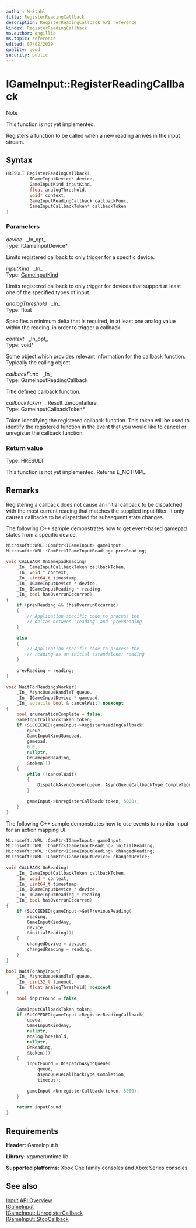 ```yaml
---
author: M-Stahl
title: RegisterReadingCallback
description: RegisterReadingCallback API reference
kindex: RegisterReadingCallback
ms.author: angillie
ms.topic: reference
edited: 07/02/2019
quality: good
security: public
---
```


# IGameInput::RegisterReadingCallback  
> [!NOTE]
> This function is not yet implemented.

Registers a function to be called when a new reading arrives in the input stream.  

## Syntax  
  
```cpp
HRESULT RegisterReadingCallback(  
         IGameInputDevice* device,  
         GameInputKind inputKind,  
         float analogThreshold,  
         void* context,  
         GameInputReadingCallback callbackFunc,  
         GameInputCallbackToken* callbackToken  
)  
```  
  
### Parameters  
  
*device* &nbsp;&nbsp;\_In\_opt\_  
Type: IGameInputDevice*  


Limits registered callback to only trigger for a specific device.  

 
*inputKind* &nbsp;&nbsp;\_In\_  
Type: [GameInputKind](../../../enums/gameinputkind.md)  

  
Limits registered callback to only trigger for devices that support at least one of the specified types of input.  


*analogThreshold* &nbsp;&nbsp;\_In\_  
Type: float  

  
 Specifies a minimum delta that is required, in at least one analog value within the reading, in order to trigger a callback.  


*context* &nbsp;&nbsp;\_In\_opt\_  
Type: void*  

  
Some object which provides relevant information for the callback function. Typically the calling object.  


*callbackFunc* &nbsp;&nbsp;\_In\_  
Type: GameInputReadingCallback  

  
Title defined callback function.  


*callbackToken* &nbsp;&nbsp;\_Result\_zeroonfailure\_  
Type: GameInputCallbackToken*  

  
Token identifying the registered callback function. This token will be used to identify the registered function in the event that you would like to cancel or unregister the callback function.    


  
### Return value  
Type: HRESULT
  
This function is not yet implemented.
Returns E_NOTIMPL.  
  
## Remarks  
  
Registering a callback does not cause an initial callback to be dispatched with the most current reading that matches the supplied input filter. It only causes callbacks to be dispatched for subsequent state changes.  
  
The following C++ sample demonstrates how to get event-based gamepad states from a specific device.

```cpp
Microsoft::WRL::ComPtr<IGameInput> gameInput; 
Microsoft::WRL::ComPtr<IGameInputReading> prevReading; 
 
void CALLBACK OnGamepadReading( 
    _In_ GameInputCallbackToken callbackToken, 
    _In_ void * context, 
    _In_ uint64_t timestamp, 
    _In_ IGameInputDevice * device, 
    _In_ IGameInputReading * reading, 
    _In_ bool hasOverrunOccurred) 
{ 
    if (prevReading && !hasOverrunOccurred) 
    { 
        // Application-specific code to process the 
        // deltas between 'reading' and 'prevReading' 
    } 
 
    else 
    { 
        // Application-specific code to process the 
        // reading as an initial (standalone) reading 
    } 
 
    prevReading = reading; 
} 
 
void WaitForReadingsWorker( 
    _In_ AsyncQueueHandleT queue, 
    _In_ IGameInputDevice * gamepad, 
    _In_ volatile bool & cancelWait) noexcept 
{ 
    bool enumerationComplete = false; 
    GameInputCallbackToken token; 
    if (SUCCEEDED(gameInput->RegisterReadingCallback( 
        queue, 
        GameInputKindGamepad, 
        gamepad, 
        0.0, 
        nullptr, 
        OnGamepadReading, 
        &token))) 
    { 
        while (!cancelWait) 
        { 
            DispatchAsyncQueue(queue, AsyncQueueCallbackType_Completion, 100); 
        } 
 
        gameInput->UnregisterCallback(token, 5000); 
    } 
} 
```

The following C++ sample demonstrates how to use events to monitor input for an action mapping UI. 

```cpp
Microsoft::WRL::ComPtr<IGameInput> gameInput; 
Microsoft::WRL::ComPtr<IGameInputReading> initialReading; 
Microsoft::WRL::ComPtr<IGameInputReading> changedReading; 
Microsoft::WRL::ComPtr<IGameInputDevice> changedDevice; 
 
void CALLBACK OnReading( 
    _In_ GameInputCallbackToken callbackToken, 
    _In_ void * context, 
    _In_ uint64_t timestamp, 
    _In_ IGameInputDevice * device, 
    _In_ IGameInputReading * reading, 
    _In_ bool hasOverrunOccurred) 
{ 
    if (SUCCEEDED(gameInput->GetPreviousReading( 
        reading, 
        GameInputKindAny, 
        device, 
        &initialReading))) 
    { 
        changedDevice = device; 
        changedReading = reading; 
    } 
} 
 
bool WaitForAnyInput( 
    _In_ AsyncQueueHandleT queue, 
    _In_ uint32_t timeout, 
    _In_ float analogThreshold) noexcept 
{ 
    bool inputFound = false; 
 
    GameInputCallbackToken token; 
    if (SUCCEEDED(gameInput->RegisterReadingCallback( 
        queue, 
        GameInputKindAny, 
        nullptr, 
        analogThreshold, 
        nullptr, 
        OnReading, 
        &token))) 
    { 
        inputFound = DispatchAsyncQueue( 
            queue, 
            AsyncQueueCallbackType_Completion, 
            timeout); 
 
        gameInput->UnregisterCallback(token, 5000); 
    } 
 
    return inputFound; 
} 
```

## Requirements  
  
**Header:** GameInput.h
  
**Library:** xgameruntime.lib
  
**Supported platforms:** Xbox One family consoles and Xbox Series consoles  
  
## See also  

[Input API Overview](../../../../../../input/overviews/input-overview.md)  
[IGameInput](../igameinput.md)  
[IGameInput::UnregisterCallback](igameinput_unregistercallback.md)  
[IGameInput::StopCallback](igameinput_stopcallback.md)  